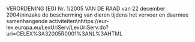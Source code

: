 VERORDENING (EG) Nr. 1/2005 VAN DE RAAD van 22 december 2004\ninzake de bescherming van dieren tijdens het vervoer en daarmee samenhangende activiteiten\nhttps://eur-lex.europa.eu/LexUriServ/LexUriServ.do?uri=CELEX%3A32005R0001%3ANL%3AHTML